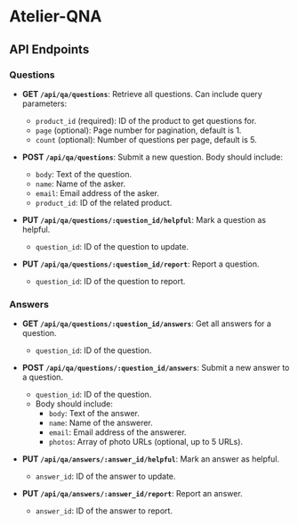 # Atelier-QNA

## API Endpoints

### Questions

- **GET `/api/qa/questions`**: Retrieve all questions. Can include query parameters:
  - `product_id` (required): ID of the product to get questions for.
  - `page` (optional): Page number for pagination, default is 1.
  - `count` (optional): Number of questions per page, default is 5.

- **POST `/api/qa/questions`**: Submit a new question. Body should include:
  - `body`: Text of the question.
  - `name`: Name of the asker.
  - `email`: Email address of the asker.
  - `product_id`: ID of the related product.

- **PUT `/api/qa/questions/:question_id/helpful`**: Mark a question as helpful.
  - `question_id`: ID of the question to update.

- **PUT `/api/qa/questions/:question_id/report`**: Report a question.
  - `question_id`: ID of the question to report.

### Answers

- **GET `/api/qa/questions/:question_id/answers`**: Get all answers for a question.
  - `question_id`: ID of the question.

- **POST `/api/qa/questions/:question_id/answers`**: Submit a new answer to a question.
  - `question_id`: ID of the question.
  - Body should include:
    - `body`: Text of the answer.
    - `name`: Name of the answerer.
    - `email`: Email address of the answerer.
    - `photos`: Array of photo URLs (optional, up to 5 URLs).

- **PUT `/api/qa/answers/:answer_id/helpful`**: Mark an answer as helpful.
  - `answer_id`: ID of the answer to update.

- **PUT `/api/qa/answers/:answer_id/report`**: Report an answer.
  - `answer_id`: ID of the answer to report.
